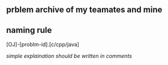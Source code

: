 prblem archive of my teamates and mine
--------------------------------------

naming rule
-----------
[OJ]-[problm-id].[c/cpp/java]

*simple explaination should be written in comments*

